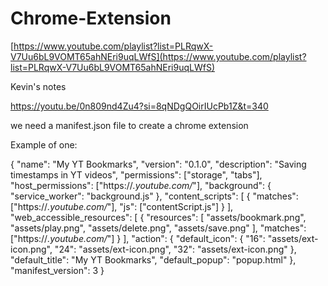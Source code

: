 # Chrome-Extension

[https://www.youtube.com/playlist?list=PLRqwX-V7Uu6bL9VOMT65ahNEri9uqLWfS](https://www.youtube.com/playlist?list=PLRqwX-V7Uu6bL9VOMT65ahNEri9uqLWfS)


Kevin's notes

https://youtu.be/0n809nd4Zu4?si=8qNDgQOirIUcPb1Z&t=340

we need a manifest.json file to create a chrome extension

Example of one:

{
  "name": "My YT Bookmarks",
  "version": "0.1.0",
  "description": "Saving timestamps in YT videos",
  "permissions": ["storage", "tabs"],
  "host_permissions": ["https://*.youtube.com/*"],
  "background": {
    "service_worker": "background.js"
  },
  "content_scripts": [
    {
      "matches": ["https://*.youtube.com/*"],
      "js": ["contentScript.js"]
    }
  ],
  "web_accessible_resources": [
    {
      "resources": [
        "assets/bookmark.png",
        "assets/play.png",
        "assets/delete.png",
        "assets/save.png"
      ],
      "matches": ["https://*.youtube.com/*"]
    }
  ],
  "action": {
    "default_icon": {
      "16": "assets/ext-icon.png",
      "24": "assets/ext-icon.png",
      "32": "assets/ext-icon.png"
    },
    "default_title": "My YT Bookmarks",
    "default_popup": "popup.html"
  },
  "manifest_version": 3
}
